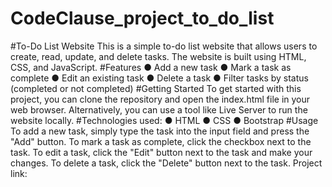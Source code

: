 # CodeClause_project_to_do_list
#To-Do List Website
This is a simple to-do list website that allows users to create, read, update, and delete tasks. The website is built using HTML, CSS, and JavaScript.
#Features
  ● Add a new task
  ● Mark a task as complete
  ● Edit an existing task
  ● Delete a task
  ● Filter tasks by status (completed or not completed)
#Getting Started
To get started with this project, you can clone the repository and open the index.html file in your web browser. Alternatively, you can use a tool like Live Server to run the website locally.
#Technologies used: 
   ● HTML
   ● CSS
   ● Bootstrap
#Usage
To add a new task, simply type the task into the input field and press the "Add" button. To mark a task as complete, click the  checkbox next to the task. To edit a task, click the "Edit" button next to the task and make your changes. To delete a task, click the "Delete" button next to the task.
  Project link:


